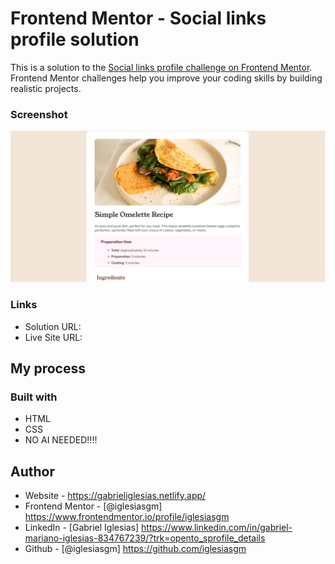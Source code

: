 # Frontend Mentor - Social links profile solution

This is a solution to the [Social links profile challenge on Frontend Mentor](https://www.frontendmentor.io/challenges/social-links-profile-UG32l9m6dQ). Frontend Mentor challenges help you improve your coding skills by building realistic projects.

### Screenshot

![alt text](image.png)

### Links

- Solution URL:
- Live Site URL:

## My process

### Built with

- HTML
- CSS
- NO AI NEEDED!!!!

## Author

- Website - https://gabrieliglesias.netlify.app/
- Frontend Mentor - [@iglesiasgm] https://www.frontendmentor.io/profile/iglesiasgm
- LinkedIn - [Gabriel Iglesias] https://www.linkedin.com/in/gabriel-mariano-iglesias-834767239/?trk=opento_sprofile_details
- Github - [@iglesiasgm] https://github.com/iglesiasgm
